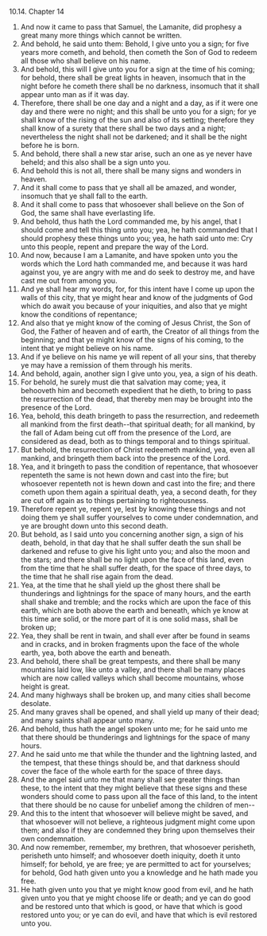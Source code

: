 10.14. Chapter 14
1. And now it came to pass that Samuel, the Lamanite, did prophesy a great many more things which cannot be written.
2. And behold, he said unto them: Behold, I give unto you a sign; for five years more cometh, and behold, then cometh the Son of God to redeem all those who shall believe on his name.
3. And behold, this will I give unto you for a sign at the time of his coming; for behold, there shall be great lights in heaven, insomuch that in the night before he cometh there shall be no darkness, insomuch that it shall appear unto man as if it was day.
4. Therefore, there shall be one day and a night and a day, as if it were one day and there were no night; and this shall be unto you for a sign; for ye shall know of the rising of the sun and also of its setting; therefore they shall know of a surety that there shall be two days and a night; nevertheless the night shall not be darkened; and it shall be the night before he is born.
5. And behold, there shall a new star arise, such an one as ye never have beheld; and this also shall be a sign unto you.
6. And behold this is not all, there shall be many signs and wonders in heaven.
7. And it shall come to pass that ye shall all be amazed, and wonder, insomuch that ye shall fall to the earth.
8. And it shall come to pass that whosoever shall believe on the Son of God, the same shall have everlasting life.
9. And behold, thus hath the Lord commanded me, by his angel, that I should come and tell this thing unto you; yea, he hath commanded that I should prophesy these things unto you; yea, he hath said unto me: Cry unto this people, repent and prepare the way of the Lord.
10. And now, because I am a Lamanite, and have spoken unto you the words which the Lord hath commanded me, and because it was hard against you, ye are angry with me and do seek to destroy me, and have cast me out from among you.
11. And ye shall hear my words, for, for this intent have I come up upon the walls of this city, that ye might hear and know of the judgments of God which do await you because of your iniquities, and also that ye might know the conditions of repentance;
12. And also that ye might know of the coming of Jesus Christ, the Son of God, the Father of heaven and of earth, the Creator of all things from the beginning; and that ye might know of the signs of his coming, to the intent that ye might believe on his name.
13. And if ye believe on his name ye will repent of all your sins, that thereby ye may have a remission of them through his merits.
14. And behold, again, another sign I give unto you, yea, a sign of his death.
15. For behold, he surely must die that salvation may come; yea, it behooveth him and becometh expedient that he dieth, to bring to pass the resurrection of the dead, that thereby men may be brought into the presence of the Lord.
16. Yea, behold, this death bringeth to pass the resurrection, and redeemeth all mankind from the first death--that spiritual death; for all mankind, by the fall of Adam being cut off from the presence of the Lord, are considered as dead, both as to things temporal and to things spiritual.
17. But behold, the resurrection of Christ redeemeth mankind, yea, even all mankind, and bringeth them back into the presence of the Lord.
18. Yea, and it bringeth to pass the condition of repentance, that whosoever repenteth the same is not hewn down and cast into the fire; but whosoever repenteth not is hewn down and cast into the fire; and there cometh upon them again a spiritual death, yea, a second death, for they are cut off again as to things pertaining to righteousness.
19. Therefore repent ye, repent ye, lest by knowing these things and not doing them ye shall suffer yourselves to come under condemnation, and ye are brought down unto this second death.
20. But behold, as I said unto you concerning another sign, a sign of his death, behold, in that day that he shall suffer death the sun shall be darkened and refuse to give his light unto you; and also the moon and the stars; and there shall be no light upon the face of this land, even from the time that he shall suffer death, for the space of three days, to the time that he shall rise again from the dead.
21. Yea, at the time that he shall yield up the ghost there shall be thunderings and lightnings for the space of many hours, and the earth shall shake and tremble; and the rocks which are upon the face of this earth, which are both above the earth and beneath, which ye know at this time are solid, or the more part of it is one solid mass, shall be broken up;
22. Yea, they shall be rent in twain, and shall ever after be found in seams and in cracks, and in broken fragments upon the face of the whole earth, yea, both above the earth and beneath.
23. And behold, there shall be great tempests, and there shall be many mountains laid low, like unto a valley, and there shall be many places which are now called valleys which shall become mountains, whose height is great.
24. And many highways shall be broken up, and many cities shall become desolate.
25. And many graves shall be opened, and shall yield up many of their dead; and many saints shall appear unto many.
26. And behold, thus hath the angel spoken unto me; for he said unto me that there should be thunderings and lightnings for the space of many hours.
27. And he said unto me that while the thunder and the lightning lasted, and the tempest, that these things should be, and that darkness should cover the face of the whole earth for the space of three days.
28. And the angel said unto me that many shall see greater things than these, to the intent that they might believe that these signs and these wonders should come to pass upon all the face of this land, to the intent that there should be no cause for unbelief among the children of men--
29. And this to the intent that whosoever will believe might be saved, and that whosoever will not believe, a righteous judgment might come upon them; and also if they are condemned they bring upon themselves their own condemnation.
30. And now remember, remember, my brethren, that whosoever perisheth, perisheth unto himself; and whosoever doeth iniquity, doeth it unto himself; for behold, ye are free; ye are permitted to act for yourselves; for behold, God hath given unto you a knowledge and he hath made you free.
31. He hath given unto you that ye might know good from evil, and he hath given unto you that ye might choose life or death; and ye can do good and be restored unto that which is good, or have that which is good restored unto you; or ye can do evil, and have that which is evil restored unto you.

